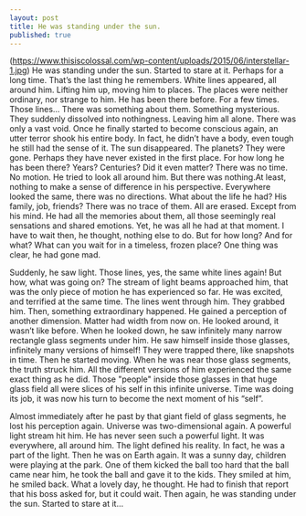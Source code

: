 ```yaml
---
layout: post
title: He was standing under the sun.
published: true
---
```


(https://www.thisiscolossal.com/wp-content/uploads/2015/06/interstellar-1.jpg)
He was standing under the sun. Started to stare at it. Perhaps for a long time. That’s the last thing he remembers. White lines appeared, all around him. Lifting him up, moving him to places. The places were neither ordinary, nor strange to him. He has been there before. For a few times. Those lines… There was something about them. Something mysterious. 
They suddenly dissolved into nothingness. Leaving him all alone. There was only a vast void. Once he finally started to become conscious again, an utter terror shook his entire body. In fact, he didn’t have a body, even tough he still had the sense of it. The sun disappeared. The planets? They were gone. Perhaps they have never existed in the first place. For how long he has been there? Years? Centuries? Did it even matter? There was no time. No motion. He tried to look all around him. But there was nothing.At least, nothing to make a sense of difference in his perspective. Everywhere looked the same, there was no directions. What about the life he had? His family, job, friends? There was no trace of them. All are erased. Except from his mind. He had all the memories about them, all those seemingly real sensations and shared emotions. Yet, he was all he had at that moment. I have to wait then, he thought, nothing else to do. But for how long? And for what? What can you wait for in a timeless, frozen place? One thing was clear, he had gone mad. 

Suddenly, he saw light. Those lines, yes, the same white lines again! But how, what was going on? The stream of light beams approached him, that was the only piece of motion he has experienced so far. He was excited, and terrified at the same time. The lines went through him. They grabbed him. Then, something extraordinary happened. He gained a perception of another dimension. Matter had width from now on. He looked around, it wasn’t like before. When he looked down, he saw infinitely many narrow rectangle glass segments under him. He saw himself inside those glasses, infinitely many versions of himself! They were trapped there, like snapshots in time. Then he started moving. When he was near those glass segments, the truth struck him. All the different versions of him experienced the same exact thing as he did. Those "people" inside those glasses in that huge glass field all were slices of his self in this infinite universe. Time was doing its job, it was now his turn to become the next moment of his “self”.

Almost immediately after he past by that giant field of glass segments, he lost his perception again. Universe was two-dimensional again. A powerful light stream hit him. He has never seen such a powerful light. It was everywhere, all around him. The light defined his reality. In fact, he was a part of the light. Then he was on Earth again. It was a sunny day, children were playing at the park. One of them kicked the ball too hard that the ball came near him, he took the ball and gave it to the kids. They smiled at him, he smiled back. What a lovely day, he thought. He had to finish that report that his boss asked for, but it could wait. Then again, he was standing under the sun. Started to stare at it…
